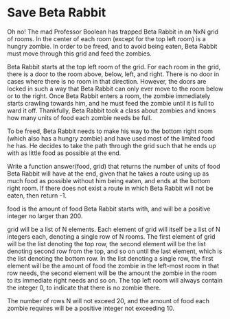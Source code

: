 Save Beta Rabbit
================

Oh no! The mad Professor Boolean has trapped Beta Rabbit in an NxN grid of rooms. In the center of each room (except for the top left room) is a hungry zombie. In order to be freed, and to avoid being eaten, Beta Rabbit must move through this grid and feed the zombies.

Beta Rabbit starts at the top left room of the grid. For each room in the grid, there is a door to the room above, below, left, and right. There is no door in cases where there is no room in that direction. However, the doors are locked in such a way that Beta Rabbit can only ever move to the room below or to the right. Once Beta Rabbit enters a room, the zombie immediately starts crawling towards him, and he must feed the zombie until it is full to ward it off. Thankfully, Beta Rabbit took a class about zombies and knows how many units of food each zombie needs be full.

To be freed, Beta Rabbit needs to make his way to the bottom right room (which also has a hungry zombie) and have used most of the limited food he has. He decides to take the path through the grid such that he ends up with as little food as possible at the end.

Write a function answer(food, grid) that returns the number of units of food Beta Rabbit will have at the end, given that he takes a route using up as much food as possible without him being eaten, and ends at the bottom right room. If there does not exist a route in which Beta Rabbit will not be eaten, then return -1.

food is the amount of food Beta Rabbit starts with, and will be a positive integer no larger than 200.

grid will be a list of N elements. Each element of grid will itself be a list of N integers each, denoting a single row of N rooms. The first element of grid will be the list denoting the top row, the second element will be the list denoting second row from the top, and so on until the last element, which is the list denoting the bottom row. In the list denoting a single row, the first element will be the amount of food the zombie in the left-most room in that row needs, the second element will be the amount the zombie in the room to its immediate right needs and so on. The top left room will always contain the integer 0, to indicate that there is no zombie there.

The number of rows N will not exceed 20, and the amount of food each zombie requires will be a positive integer not exceeding 10.
